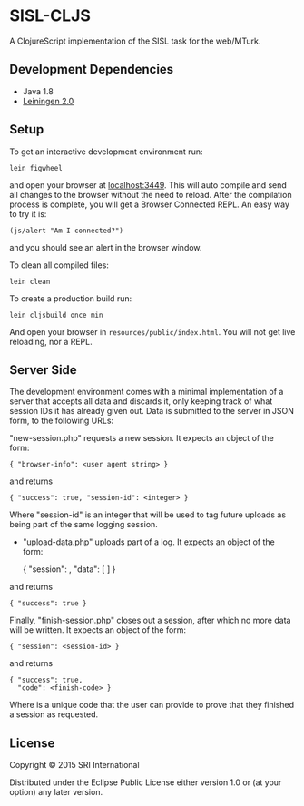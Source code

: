 # SISL-CLJS

A ClojureScript implementation of the SISL task for the web/MTurk.

## Development Dependencies

- Java 1.8
- [Leiningen 2.0](https://github.com/technomancy/leiningen)

## Setup

To get an interactive development environment run:

    lein figwheel

and open your browser at [localhost:3449](http://localhost:3449/).
This will auto compile and send all changes to the browser without the
need to reload. After the compilation process is complete, you will
get a Browser Connected REPL. An easy way to try it is:

    (js/alert "Am I connected?")

and you should see an alert in the browser window.

To clean all compiled files:

    lein clean

To create a production build run:

    lein cljsbuild once min

And open your browser in `resources/public/index.html`. You will not
get live reloading, nor a REPL. 

## Server Side

The development environment comes with a minimal implementation of a server
that accepts all data and discards it, only keeping track of what session IDs
it has already given out. Data is submitted to the server in JSON form, to the
following URLs:

"new-session.php" requests a new session. It expects an object of the form:

    { "browser-info": <user agent string> }

and returns

    { "success": true, "session-id": <integer> }

Where "session-id" is an integer that will be used to tag future uploads as
being part of the same logging session.

- "upload-data.php" uploads part of a log. It expects an object of the form:

    { "session": <session-id>,
      "data": [ <list of json objects representing events> ] }

and returns

    { "success": true }

Finally, "finish-session.php" closes out a session, after which no more data
will be written. It expects an object of the form:

    { "session": <session-id> }

and returns

    { "success": true,
      "code": <finish-code> }

Where <finish-code> is a unique code that the user can provide to prove that they finished a session as requested.

## License

Copyright © 2015 SRI International

Distributed under the Eclipse Public License either version 1.0 or (at your option) any later version.
